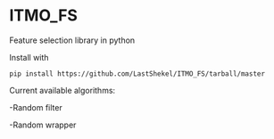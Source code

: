 # ITMO_FS
Feature selection library in python

Install with 

    pip install https://github.com/LastShekel/ITMO_FS/tarball/master
    
Current available algorithms:

-Random filter

-Random wrapper